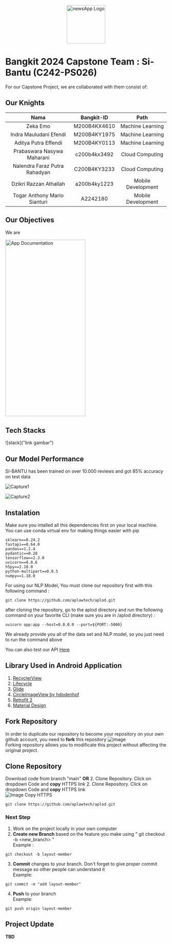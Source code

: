 <p align="center">
  <img src="./assets/newsApp_logo.png" alt="newsApp Logo" width="120"/>
</p>

# Bangkit 2024 Capstone Team : Si-Bantu (C242-PS026)

For our Capstone Project, we are collaborated with them consist of:

## Our Knights

|          Nama         | Bangkit-ID |       Path       |
|:---------------------:|:----------:|:----------------:|
|  Zeka Emo  |  M200B4KX4610  | Machine Learning |
|  Indra Mauludani Efendi  |  M200B4KY1975  | Machine Learning |
|   Aditya Putra Effendi    |  M200B4KY0113  |  Machine Learning |
|  Prabaswara Nasywa Maharani  |  c200b4kx3492  |  Cloud Computing |
|  Nalendra Faraz Putra Rahadyan  |  C200B4KY3233  |  Cloud Computing |
|    Dzikri Razzan Athallah      |  a200b4ky1223  |      Mobile Development     |
|    Togar Anthony Mario Sianturi      |  A2242180  |      Mobile Development     |

## Our Objectives
We are

<img src="" alt="App Documentation" width="250" height="550">&nbsp; &nbsp;


## Tech Stacks

![stack]("link gambar")

## Our Model Performance
SI-BANTU has been trained on over 10.000 reviews and got 85% accuracy on test data

![Capture1]()

![Capture2]()

## Instalation
Make sure you intalled all this dependencies first on your local machine. You can use conda virtual env for making things easier with pip
```text
sklearn==0.24.2 
fastapi==‎0.64.0 
pandas==1.2.4
pydantic==0.28
tensorflow==2.3.0
uvicorn==0.8.6
h5py==2.10.0
python-multipart==0.0.5
numpy==1.18.0
```

For using our NLP Model, You must clone our repository first with this following command :

`git clone https://github.com/aplawtech/aplod.git`

after cloning the repository, go to the aplod directory and run the following command on your favorite CLI (make sure you are in /aplod directory) :

` uvicorn app:app --host=0.0.0.0 --port=${PORT:-5000} `

We already provide you all of the data set and NLP model, so you just need to run the command above

You can also test our API [Here](https://aplodfix-wk452lxpxq-et.a.run.app/predict)

## Library Used in Android Application
1. [RecyclerView](https://developer.android.com/guide/topics/ui/layout/recyclerview)
2. [Lifecycle](https://developer.android.com/jetpack/androidx/releases/lifecycle)
3. [Glide](https://github.com/bumptech/glide)
4. [CircleImageView by hdodenhof](https://github.com/hdodenhof/CircleImageView)
5. [Retrofit 2](https://square.github.io/retrofit/)
6. [Material Design](https://material.io/develop/android)

## Fork Repository
In order to duplicate our repository to become your repository on your own github account, you need to **fork** this repository
![image](https://user-images.githubusercontent.com/85149518/120605441-405eb400-c478-11eb-9304-4dcd1fa61a71.png) </br>
Forking repository allows you to modificate this project without affecting the original project.

## Clone Repository
Download code from branch "main" **OR** 
2. Clone Repository. Click on dropdown Code and **copy** HTTPS link
2. Clone Repository. Click on dropdown Code and **copy** HTTPS link <br/>
![Image Copy HTTPS](https://camo.githubusercontent.com/1c0cf8056422ff414eee75142b213c5970e085c2e33c0a6d69dc2639d98216f1/68747470733a2f2f6669727374636f6e747269627574696f6e732e6769746875622e696f2f6173736574732f526561646d652f636f70792d746f2d636c6970626f6172642e706e67)
```
git clone https://github.com/aplawtech/aplod.git
```

### Next Step
1. Work on the project locally in your own computer
2. **Create new Branch** based on the feature you make using " git checkout -b <new_branch> " <br/>
Example :
```
git checkout -b layout-member
```
3. **Commit** changes to your branch. Don't forget to give proper commit message so other people can understand it <br/>
Example:
```
git commit -m "add layout-member"
```
4. **Push** to your branch <br/>
Example:
```
git push origin layout-member
```

## Project Update

**TBD** 
